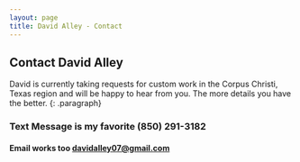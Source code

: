 ```yaml
---
layout: page
title: David Alley - Contact
---
```


## Contact David Alley

David is currently taking requests for custom work in the Corpus Christi, Texas region and will be happy to hear from you. The more details you have the better.
{: .paragraph}


### Text Message is my favorite (850) 291-3182

#### Email works too davidalley07@gmail.com
